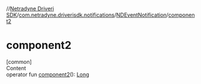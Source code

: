 //[Netradyne Driveri SDK](../../index.md)/[com.netradyne.driverisdk.notifications](../index.md)/[NDEventNotification](index.md)/[component2](component2.md)



# component2  
[common]  
Content  
operator fun [component2](component2.md)(): [Long](https://kotlinlang.org/api/latest/jvm/stdlib/kotlin/-long/index.html)  



